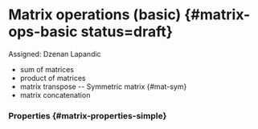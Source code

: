 # Matrix operations (basic) {#matrix-ops-basic status=draft}

Assigned: Dzenan Lapandic


- sum of matrices
- product of matrices
- matrix transpose
-- Symmetric matrix {#mat-sym}
- matrix concatenation

### Properties {#matrix-properties-simple}
